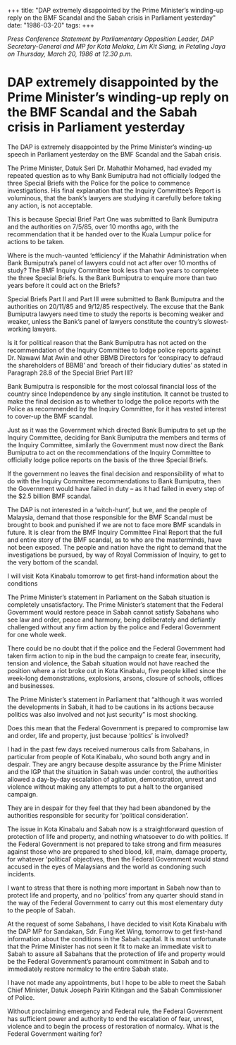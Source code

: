 +++ 
title: "DAP extremely disappointed by the Prime Minister’s winding-up reply on the BMF Scandal and the Sabah crisis in Parliament yesterday"
date: "1986-03-20"
tags:
+++

_Press Conference Statement by Parliamentary Opposition Leader, DAP Secretary-General and MP for Kota Melaka, Lim Kit Siang, in Petaling Jaya on Thursday, March 20, 1986 at 12.30 p.m._

# DAP extremely disappointed by the Prime Minister’s winding-up reply on the BMF Scandal and the Sabah crisis in Parliament yesterday

The DAP is extremely disappointed by the Prime Minister’s winding-up speech in Parliament yesterday on the BMF Scandal and the Sabah crisis.</u>

The Prime Minister, Datuk Seri Dr. Mahathir Mohamed, had evaded my repeated question as to why Bank Bumiputra had not officially lodged the three Special Briefs with the Police for the police to commence investigations. His final explanation that the Inquiry Committee’s Report is voluminous, that the bank’s lawyers are studying it carefully before taking any action, is not acceptable.

This is because Special Brief Part One was submitted to Bank Bumiputra and the authorities on 7/5/85, over 10 months ago, with the recommendation that it be handed over to the Kuala Lumpur police for actions to be taken.

Where is the much-vaunted ‘efficiency’ if the Mahathir Administration when Bank Bumiputra’s panel of lawyers could not act after over 10 months of study? The BMF Inquiry Committee took less than two years to complete the three Special Briefs. Is the Bank Bumiputra to enquire more than two years before it could act on the Briefs?

Special Briefs Part II and Part III were submitted to Bank Bumiputra and the authorities on 20/11/85 and 9/12/85 respectively. The excuse that the Bank Bumiputra lawyers need time to study the reports is becoming weaker and weaker, unless the Bank’s panel of lawyers constitute the country’s slowest-working lawyers.

Is it for political reason that the Bank Bumiputra has not acted on the recommendation of the Inquiry Committee to lodge police reports against Dr. Nawawi Mat Awin and other BBMB Directors for ‘conspiracy to defraud the shareholders of BBMB’ and ‘breach of their fiduciary duties’ as stated in Paragraph 28.8 of the Special Brief Part III?

Bank Bumiputra is responsible for the most colossal financial loss of the country since Independence by any single institution. It cannot be trusted to make the final decision as to whether to lodge the police reports with the Police as recommended by the Inquiry Committee, for it has vested interest to cover-up the BMF scandal.

Just as it was the Government which directed Bank Bumiputra to set up the Inquiry Committee, deciding for Bank Bumiputra the members and terms of the Inquiry Committee, similarly the Government must now direct the Bank Bumiputra to act on the recommendations of the Inquiry Committee to officially lodge police reports on the basis of the three Special Briefs.

If the government no leaves the final decision and responsibility of what to do with the Inquiry Committee recommendations to Bank Bumiputra, then the Government would have failed in duty – as it had failed in every step of the $2.5 billion BMF scandal.

The DAP is not interested in a ‘witch-hunt’, but we, and the people of Malaysia, demand that those responsible for the BMF Scandal must be brought to book and punished if we are not to face more BMF scandals in future. It is clear from the BMF Inquiry Committee Final Report that the full and entire story of the BMF scandal, as to who are the masterminds, have not been exposed. The people and nation have the right to demand that the investigations be pursued, by way of Royal Commission of Inquiry, to get to the very bottom of the scandal.

I will visit Kota Kinabalu tomorrow to get first-hand information about the conditions

The Prime Minister’s statement in Parliament on the Sabah situation is completely unsatisfactory. The Prime Minister’s statement that the Federal Government would restore peace in Sabah cannot satisfy Sabahans who see law and order, peace and harmony, being deliberately and defiantly challenged without any firm action by the police and Federal Government for one whole week.

There could be no doubt that if the police and the Federal Government had taken firm action to nip in the bud the campaign to create fear, insecurity, tension and violence, the Sabah situation would not have reached the position where a riot broke out in Kota Kinabalu, five people killed since the week-long demonstrations, explosions, arsons, closure of schools, offices and businesses.

The Prime Minister’s statement in Parliament that “although it was worried the developments in Sabah, it had to be cautions in its actions because politics was also involved and not just security” is most shocking.

Does this mean that the Federal Government is prepared to compromise law and order, life and property, just because ‘politics’ is involved?

I had in the past few days received numerous calls from Sabahans, in particular from people of Kota Kinabalu, who sound both angry and in despair. They are angry because despite assurance by the Prime Minister and the IGP that the situation in Sabah was under control, the authorities allowed a day-by-day escalation of agitation, demonstration, unrest and violence without making any attempts to put a halt to the organised campaign.

They are in despair for they feel that they had been abandoned by the authorities responsible for security for ‘political consideration’.

The issue in Kota Kinabalu and Sabah now is a straightforward question of protection of life and property, and nothing whatsoever to do with politics. If the Federal Government is not prepared to take strong and firm measures against those who are prepared to shed blood, kill, maim, damage property, for whatever ‘political’ objectives, then the Federal Government would stand accused in the eyes of Malaysians and the world as condoning such incidents.

I want to stress that there is nothing more important in Sabah now than to protect life and property, and no ‘politics’ from any quarter should stand in the way of the Federal Government to carry out this most elementary duty to the people of Sabah.

At the request of some Sabahans, I have decided to visit Kota Kinabalu with the DAP MP for Sandakan, Sdr. Fung Ket Wing, tomorrow to get first-hand information about the conditions in the Sabah capital. It is most unfortunate that the Prime Minister has not seen it fit to make an immediate visit to Sabah to assure all Sabahans that the protection of life and property would be the Federal Government’s paramount commitment in Sabah and to immediately restore normalcy to the entire Sabah state.

I have not made any appointments, but I hope to be able to meet the Sabah Chief Minister, Datuk Joseph Pairin Kitingan and the Sabah Commissioner of Police.

Without proclaiming emergency and Federal rule, the Federal Government has sufficient power and authority to end the escalation of fear, unrest, violence and to begin the process of restoration of normalcy. What is the Federal Government waiting for?
 
